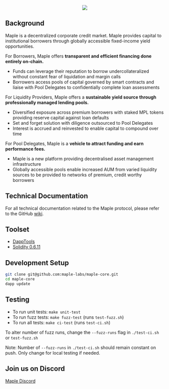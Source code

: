 <p align="center">
  <img src="https://www.maple.finance/static/logo-52b94a65fa2c9a7c9ede3cb978b2408f.png" />
</p>

## Background
Maple is a decentralized corporate credit market. Maple provides capital to institutional borrowers through globally accessible fixed-income yield opportunities.

For Borrowers, Maple offers **transparent and efficient financing done entirely on-chain.**

* Funds can leverage their reputation to borrow undercollateralized without constant fear of liquidation and margin calls
* Borrowers access pools of capital governed by smart contracts and liaise with Pool Delegates to confidentially complete loan assessments

For Liquidity Providers, Maple offers a **sustainable yield source through professionally managed lending pools.**

* Diversified exposure across premium borrowers with staked MPL tokens providing reserve capital against loan defaults
* Set and forget solution with diligence outsourced to Pool Delegates
* Interest is accrued and reinvested to enable capital to compound over time

For Pool Delegates, Maple is a **vehicle to attract funding and earn performance fees.**

* Maple is a new platform providing decentralised asset management infrastructure
* Globally accessible pools enable increased AUM from varied liquidity sources to be provided to networks of premium, credit worthy borrowers

## Technical Documentation

For all technical documentation related to the Maple protocol, please refer to the GitHub [wiki](https://github.com/maple-labs/maple-core/wiki).

## Toolset

- <a href="https://github.com/dapphub/dapptools">DappTools</a>
- <a href="https://docs.soliditylang.org/en/v0.6.11/">Solidity 0.6.11</a>

## Development Setup

```sh
git clone git@github.com:maple-labs/maple-core.git
cd maple-core
dapp update
```

## Testing

- To run unit tests: `make unit-test`
- To run fuzz tests: `make fuzz-test` (runs `test-fuzz.sh`)
- To run all tests: `make ci-test` (runs `test-ci.sh`)

To alter number of fuzz runs, change the `--fuzz-runs` flag in `./test-ci.sh` or `test-fuzz.sh`

Note: Number of `--fuzz-runs` in `./test-ci.sh` should remain constant on push. Only change for local testing if needed.

## Join us on Discord

<a href="https://discord.gg/tuNYQse">Maple Discord</a>
